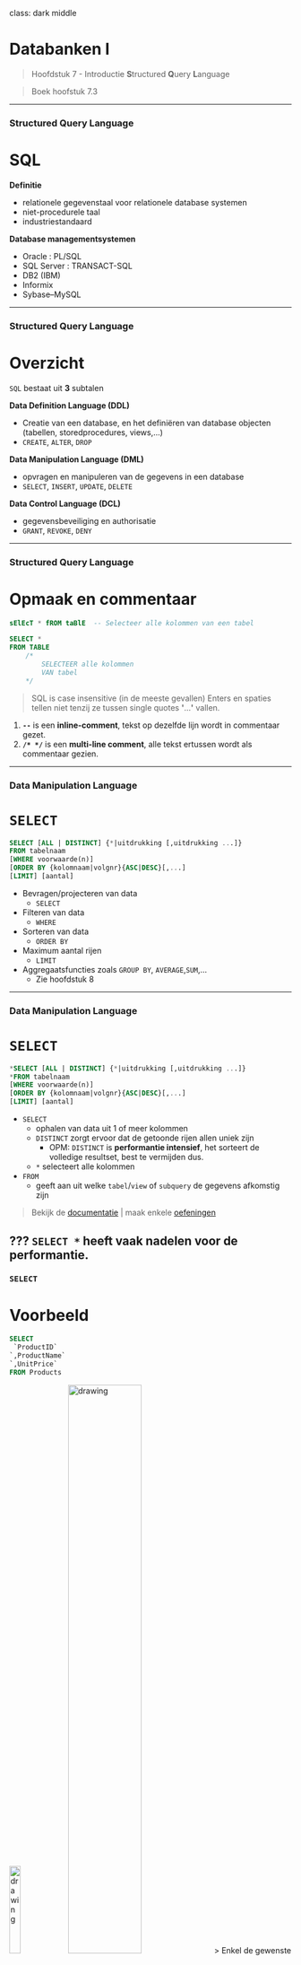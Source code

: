 class: dark middle

# Databanken I
> Hoofdstuk 7 - Introductie **S**tructured **Q**uery **L**anguage

> Boek hoofstuk 7.3

---
### **S**tructured **Q**uery **L**anguage
# SQL

**Definitie**
- relationele gegevenstaal voor relationele database systemen 
- niet-procedurele taal
- industriestandaard

**Database managementsystemen**
- Oracle : PL/SQL 
- SQL Server : TRANSACT-SQL
- DB2 (IBM) 
- Informix
- Sybase–MySQL


---
### **S**tructured **Q**uery **L**anguage
# Overzicht
`SQL` bestaat uit **3** subtalen

**Data Definition Language (DDL)**
- Creatie van een database, en het definiëren van database objecten (tabellen, storedprocedures, views,...)
- `CREATE`, `ALTER`, `DROP`

**Data Manipulation Language (DML)**
- opvragen en manipuleren van de gegevens in een database
- `SELECT`, `INSERT`, `UPDATE`, `DELETE`

**Data Control Language (DCL)**
- gegevensbeveiliging en authorisatie
- `GRANT`, `REVOKE`, `DENY`

---
### **S**tructured **Q**uery **L**anguage
# Opmaak en commentaar
```sql
sElEcT * fROM taBlE  -- Selecteer alle kolommen van een tabel
```

```sql
SELECT * 
FROM TABLE 
    /*
        SELECTEER alle kolommen
        VAN tabel 
    */
```
> SQL is case insensitive (in de meeste gevallen)
> Enters en spaties tellen niet tenzij ze tussen single quotes **'**...**'** vallen.

1. **`--`** is een **inline-comment**, tekst op dezelfde lijn wordt in commentaar gezet.
2. **`/* */`**  is een **multi-line comment**, alle tekst ertussen wordt als commentaar gezien.

---
### **D**ata **M**anipulation **L**anguage 
# `SELECT`

```sql
SELECT [ALL | DISTINCT] {*|uitdrukking [,uitdrukking ...]}
FROM tabelnaam
[WHERE voorwaarde(n)] 
[ORDER BY {kolomnaam|volgnr}{ASC|DESC}[,...]
[LIMIT] [aantal]
```
- Bevragen/projecteren van data
    -  `SELECT`
- Filteren van data
    - `WHERE` 
- Sorteren van data 
    - `ORDER BY`
- Maximum aantal rijen
    - `LIMIT`
- Aggregaatsfuncties zoals `GROUP BY`, `AVERAGE`,`SUM`,...
    -  Zie hoofdstuk 8

---
### **D**ata **M**anipulation **L**anguage 
# `SELECT`
```sql
*SELECT [ALL | DISTINCT] {*|uitdrukking [,uitdrukking ...]}
*FROM tabelnaam 
[WHERE voorwaarde(n)] 
[ORDER BY {kolomnaam|volgnr}{ASC|DESC}[,...]
[LIMIT] [aantal]
```
- `SELECT`
    - ophalen van data uit 1 of meer kolommen
    - `DISTINCT` zorgt ervoor dat de getoonde rijen allen uniek zijn
        - OPM: `DISTINCT` is **performantie intensief**, het sorteert de volledige resultset, best te vermijden dus.
    - `*` selecteert alle kolommen
- `FROM`
    - geeft aan uit welke `tabel`/`view` of `subquery` de gegevens afkomstig zijn

> Bekijk de [documentatie](https://www.w3schools.com/sql/sql_select.asp) | maak enkele [oefeningen](https://www.w3schools.com/sql/exercise.asp?filename=exercise_select1)

???
`SELECT *` heeft vaak nadelen voor de performantie.
---

### `SELECT`
# Voorbeeld
```sql
SELECT 
 `ProductID`
`,ProductName`
`,UnitPrice`
FROM Products
```
<img src="images\products-definition-diagram.jpg" alt="drawing" width="20%"/>
<img src="images\products-1.jpg" alt="drawing" width="51%"/>
> Enkel de gewenste **kolommen** worden weergegeven.
---

### `SELECT`
# Voorbeeld
```sql
SELECT `*` FROM Products
```
<img src="images\products-definition-diagram.jpg" alt="drawing" width="20%"/>
<img src="images\products-2.jpg" alt="drawing" width="100%"/>
> ***** is een alias voor alle kolommen.
---

### **D**ata **M**anipulation **L**anguage 
# `SELECT`
```sql
SELECT [ALL | DISTINCT] {*|uitdrukking [,uitdrukking ...]}
FROM tabelnaam 
*[WHERE voorwaarde(n)] 
[ORDER BY {kolomnaam|volgnr}{ASC|DESC}[,...]
[LIMIT] [aantal]
```
- `WHERE`
    - opgave van de voorwaarden waaraan de getoonde rijen moeten voldoen, ook wel de **filter** genoemd

> Bekijk de [documentatie](https://www.w3schools.com/sql/sql_where.asp) | maak enkele [oefeningen](https://www.w3schools.com/sql/exercise.asp?filename=exercise_where1)

---

### `SELECT WHERE`
# Voorbeeld
```sql
SELECT 
 ProductID
,ProductName
,UnitPrice
FROM Products
`WHERE CategoryID = 1`
```
<img src="images\products-definition-diagram.jpg" alt="drawing" width="20%"/>
<img src="images\products-where.jpg" alt="drawing" width="35%"/>
> **Enkel** de producten van categorie 1 (beverages) worden weergegeven.

---

### `SELECT`
# `WHERE`
**Gebruik van literals **
- Numerische waarden: [...] `WHERE CategoryID = 1 `
- Alfanumerischewaarden: [...] `WHERE ProductName = ‘Chai’`
- Datums: [...] `WHERE OrderDate= '1996-07-04 00:00:00'`

**Vergelijkingsoperatoren** 
- =, >, >=, <, <=, <>
- Logische operatoren 
- Een interval van specifieke waarden 
- Een lijst van waarden 
- Onbekende waarden 
- Je kan haakjes gebruiken om de prioriteitsregels te doorbreken of het geheel leesbaarder te maken
- ...

---

### `SELECT WHERE`
# Voorbeeld
> Toon `productID`, `naam`, `aantal in stock` van de `producten` waarvan er **minder dan 5 in stock** zijn:


```sql
SELECT ProductID, ProductName, UnitsInStock 
FROM Products `WHERE unitsinstock < 5`
```

---

### `SELECT WHERE`
# Voorbeeld
> Toon `productID`, `naam`, `aantal in stock` van de `producten` waarvan de **naam begint met de letter 'A'**:


```sql
SELECT ProductID, ProductName, UnitsInStock 
FROM Products `WHERE ProductName >=  'A' and  ProductName < 'B'`
```

---

### `SELECT`
# `WHERE LIKE`
**Wildcards** 
- Zoeken naar patronen via `LIKE` | `NOT LIKE`
    - `%`  willekeurige tekenrij met 0 of meerdere tekens
        - `bl%` : **bl**, **bl**ack, **bl**ue, en **bl**ob
    - `_`  1 willekeurig teken
        - `h_t` : h**o**t, h**a**t, en h**i**t
    - `[]`  een teken tussen de haakjes
        - `h[oa]t` : h**o**t, h**a**t, maar niet hit
    - `^`   een teken dat niet in de haakjes zit
        - h[^oa]t  : h**i**t, maar niet hot of hat
    - `-`   een reeks tussen beide karakters of nummers
        -  `c[a-b]t` :  c**a**t en c**b**t, maar cct niet


> Bekijk de [documentatie](https://www.w3schools.com/sql/sql_wildcards.asp) | maak enkele [oefeningen](https://www.w3schools.com/sql/exercise.asp?filename=exercise_wildcards1)

---

### `SELECT WHERE LIKE `
# Voorbeeld
> Toon `ProductID`, `naam`, `aantal in stock` van de `producten` waarvan de **naam begint met de letter 'A'**:

```sql
SELECT ProductID, ProductName, UnitsInStock 
FROM Products `WHERE ProductName LIKE 'A%'`
```

<hr/>
> Toon `ProductID`, `naam` van de `producten` waarbij de **tekenreeks 'anton' voorkomt in de naam**:


```sql
SELECT ProductID, ProductName 
FROM Products `WHERE ProductName LIKE '%anton%'`
```

---

### `SELECT WHERE`
#  LOGICAL OPERATOR
`OR` | `AND` | `NOT`
- Samenbundelen van filter criteria
- Net zoals in de wiskunde, kunnen er prioriteitsregeles toegevoegd worden via haakjes.


> Bekijk de [documentatie](https://www.w3schools.com/sql/sql_and_or.asp) | maak enkele [oefeningen](https://www.w3schools.com/sql/exercise.asp?filename=exercise_where4)

---

### `SELECT WHERE` LOGICAL OPERATOR
# Voorbeeld
```sql
SELECT ProductID, ProductName, SupplierID, UnitPrice 
FROM Products 
WHERE `(`ProductName LIKE 'T%' OR ProductID = 46`)` 
      `AND` UnitPrice > 16.00
```

<hr/>

```sql
SELECT ProductID, ProductName, SupplierID, UnitPrice 
FROM Products 
WHERE    `(`ProductName LIKE 'T%'`)` 
          `OR` `(`ProductID = 46 AND  UnitPrice > 16.00`)`
```

---

### `SELECT WHERE`
# INTERVALS
`BETWEEN` | `NOT BETWEEN`
- Tussen 2 waarden
    - Gehele getallen
    - Decimale getallen
    - Data | Datums

> Bekijk de [documentatie](https://www.w3schools.com/sql/sql_between.asp) | maak enkele [oefeningen](https://www.w3schools.com/sql/exercise.asp?filename=exercise_between1)

---

### `SELECT WHERE` INTERVALS
# Voorbeeld
> Selecteer de producten (naam en eenheidsprijs) waarvan de **eenheidsprijs tussen 10 en 15 euro (grenzen inbegrepen)**

```sql
SELECT ProductID, UnitPrice 
FROM Products 
WHERE UnitPrice `BETWEEN 10 AND 15`
```
---

### `SELECT WHERE`
# Range
- `IN` | `NOT IN`
    - Waarvan de kolom gelijk is aan een waarde uit een lijst van waarden.

> Bekijk de [documentatie](https://www.w3schools.com/sql/sql_in.asp) | maak enkele [oefeningen](https://www.w3schools.com/sql/exercise.asp?filename=exercise_in1)

---

### `SELECT WHERE` Range
# Voorbeeld
> Geef productID, naam, supplierID van de producten die **geleverd worden door de leveranciers/suppliers met ID 1, 3 of 5**


```sql
SELECT ProductID, ProductName, SupplierID 
FROM Products 
WHERE SupplierID `IN (1,3,5)`
```
> Geef productID, naam, supplierID van de producten die **NIET** geleverd worden door de leveranciers/suppliers met ID 1, 3 of 5**


```sql
SELECT ProductID, ProductName, SupplierID 
FROM Products 
WHERE SupplierID `NOT IN (1,3,5)`
```
---

### `SELECT WHERE`
# `NULL`ables
- `IS NULL` | `IS NOT NULL`
    - `NULL` waarden komen voor wanneer er bij input in een bepaalde kolom **geen waarde** werd ingebracht en er geen standaardwaarde voor die kolom voorzien was. 
    - Een `NULL` waarde is **niet hezelfde als**
        - **0** (numerische waarden)
        - **blanco** (karakter waarden)
    - `NULL` velden worden onderling gelijk beschouwd (`DISTINCT`) 
    - Als in een rekenkundige uitdrukking een `NULL`-veld wordt is het resultaat ook `NULL`

> Bekijk de [documentatie](https://www.w3schools.com/sql/sql_null_values.asp) | maak enkele [oefeningen](https://www.w3schools.com/sql/exercise.asp?filename=exercise_null1)

---

### `SELECT WHERE NULL`ables
# Voorbeeld
> Selecteer de leveranciers waarvan de regio **onbekend** is


```sql
SELECT Companyname, Region 
FROM Suppliers 
WHERE Region `IS NULL`
```
> Selecteer de leveranciers waarvan de regio **bekend** is

```sql
SELECT Companyname, Region 
FROM Suppliers 
WHERE Region `IS NOT NULL`
```
---

### `SELECT WHERE NULL`ables
# Caveats
Let op met `NULL`ables
> Geef alle leveranciers die niet in de regio 'LA' wonen.

```sql
SELECT companyname, region FROM suppliers 
WHERE region <> 'LA'
```

> Geef alle leveranciers die niet in de regio 'LA' wonen **of de regio niet geweten is.**

```sql
SELECT companyname, region FROM suppliers 
WHERE region <> 'LA' `OR region IS NULL`
```

> Let op, deze resultsets verschillen.

---
### The Billion Dollar Mistake
# `Null`ables

> "I call it my billion-dollar mistake. It was the invention of the null reference in 1965. At that time, I was designing the first comprehensive type system for references in an object oriented language (ALGOL W). My goal was to ensure that all use of references should be absolutely safe, with checking performed automatically by the compiler. But I couldn't resist the temptation to put in a null reference, simply because it was so easy to implement. This has led to innumerable errors, vulnerabilities, and system crashes, which have probably caused a billion dollars of pain and damage in the last forty years."

- Sir Charles Antony Richard Hoare

---

### **D**ata **M**anipulation **L**anguage 
# `SELECT`
```sql
SELECT [ALL | DISTINCT] {*|uitdrukking [,uitdrukking ...]}
FROM tabelnaam 
[WHERE voorwaarde(n)] 
*[ORDER BY {kolomnaam|volgnr}{ASC|DESC}[,...]
[LIMIT] [aantal]
```
- `ORDER BY`
    - Kan 1 of meerdere sorteervelden bevatten 
    -  Een sorteerveld kan gespecificeerd worden via de **kolomnaam**, of door het **volgnummer** op te geven dat overeenkomt met de volgorde van het gegeven achter de `SELECT` clausule (startend vanaf **1**)
    - Indien meerdere sorteervelden voorkomen, gebeurt het sorteren eerst op basis van het eerste veld, bij gelijkheid op basis van het tweede,... 

---
### **D**ata **M**anipulation **L**anguage 
# `SELECT`
```sql
SELECT [ALL | DISTINCT] {*|uitdrukking [,uitdrukking ...]}
FROM tabelnaam 
[WHERE voorwaarde(n)] 
*[ORDER BY {kolomnaam|volgnr}{ASC|DESC}[,...]
[LIMIT] [aantal]
```
- `ORDER BY`
    - Standaard gebeurt het sorteren in stijgende volgorde (volgens numerieke waarde, of volgens computercode bvb ASCII). Een dalende volgorde moet expliciet vermeld worden met `DESC`
    - Merk op dat het `ORDER BY` statement vaak het langste duurt.
        - Indien mogelijk is een `ORDER BY` clausule best te mijden wegens performantie.
    
> Bekijk de [documentatie](https://www.w3schools.com/sql/sql_orderby.asp) | maak enkele [oefeningen](https://www.w3schools.com/sql/exercise.asp?filename=exercise_orderby1)
---

### `SELECT ORDER BY`
# Voorbeeld
> Toon een **alfabetische** lijst van de productnamen


```sql
SELECT ProductName 
FROM Products 
ORDER BY ProductName -- ASC is optioneel
```

> Ditmaal op basis van de **kolomnummer**.

```sql
SELECT ProductName 
FROM Products 
ORDER BY `1` -- ASC is optioneel
```

---

### `SELECT ORDER BY`
# Voorbeeld
> Toon productid,naam, categoryid en eenheidsprijs van de producten gesorteerd op categoryid. Indien binnen 1 categorie producten dezelfde prijs hebben, dan dient het product met de hoogste prijs bovenaan te staan.

```sql
SELECT 
 ProductID
,ProductName
,CategoryID
,UnitPrice 
FROM Products 
*ORDER BY 
* CategoryID
*,UnitPrice DESC
```
---

### **D**ata **M**anipulation **L**anguage 
# `SELECT`
```sql
SELECT [ALL | DISTINCT] {*|uitdrukking [,uitdrukking ...]}
FROM tabelnaam 
[WHERE voorwaarde(n)] 
[ORDER BY {kolomnaam|volgnr}{ASC|DESC}[,...]
*[LIMIT] [aantal]
```
- `LIMIT | TOP`
    - Bepaalt hoeveel rijen getoond moeten worden 
    - Best te gebruiken **in combinatie met `ORDER BY`**
        - Anders zou het kunnen dat je nooit dezelfde resultset krijgt.
    - Verschilt enorm per SQL Dialect
        - MySQL gebruikt `LIMIT` na de `ORDER BY` clausule
        - SQL Server gebruikt `TOP` direct na het keyword `SELECT`

> Bekijk de [documentatie](https://www.w3schools.com/sql/sql_top.asp)
---

### `SELECT LIMIT`
# Voorbeeld
> Selecteer de **eerste 5 producten** gesorteerd op ID

```sql
SELECT * FROM Products
ORDER BY ProductID
`LIMIT 5`
```

> Toon de productnamen van de **laatste 10 producten**,

```sql
SELECT ProductName 
FROM Products 
ORDER BY ProductID DESC
`LIMIT 10`
```
> De laatste 10 producten zijn diegene met de hoogste **ID**.
---
### `SELECT`
# Uitvoering vs Syntax
```sql
SELECT * FROM tabelnaam 
[WHERE voorwaarde(n)] 
[ORDER BY {kolomnaam|volgnr}{ASC|DESC}[,...]
```
- Jammer maar helaas, is de **volgorde van uitvoering** van het bovenstaande statement is **niet gelijk aan de syntax**.
- Het **einderesultaat** is de **cumul van meerdere tussenresultaten**.

### Volgorde van uitvoering:
1. Eerst wordt het `FROM` statement verwerkt.
2. Nadien gebeurt er een **filtering** of **selectie** door het `WHERE` statement
3. Vervolgens ondergaan de geselecteerde rijen een **projectie** door het `SELECT` statement
4. Tot slot worden de geprojecteerde rijen **gesorteerd** door het `ORDER BY` statement


---
### `SELECT`
# Oefeningen
1. Geef voornaam en familienaam van werknemers met code 54, die in een willekeurige afdeling werken met uitsluiting van afdeling D11. 
2. Geef nummer, naam en afdelingsnummer van alle werknemers met salaris tussen 15000 en 24000 en niveau tussen 17 en 20. 
3. Geef nummer, naam en opleidingsniveau van alle werknemers met niveau 16, 18 of 20. 
4. Geef nummer, naam van vrouwelijke werknemers waarvan familienaam start met een ‘S’ of ‘T’. 
5. Geef nummer, naam van alle werknemers met onbekende jobcode. 
6. Geef nummer, naam en afdelingsnummer van alle werknemers, waarvan de familienaam start met een P en die in een afdeling werken beginnend met D en als 3° karakter een 1 hebben.


---
### Alias
# TODO
- Alias
- Cast/Convert
- Berekeningen
- ...
